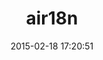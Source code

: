 ---
layout: post
title:  "air18n"
repo:   "airbnb/air18n"
date:   2015-02-18 17:20:51
gemurl: http://www.github.com/airbnb/air18n
---
